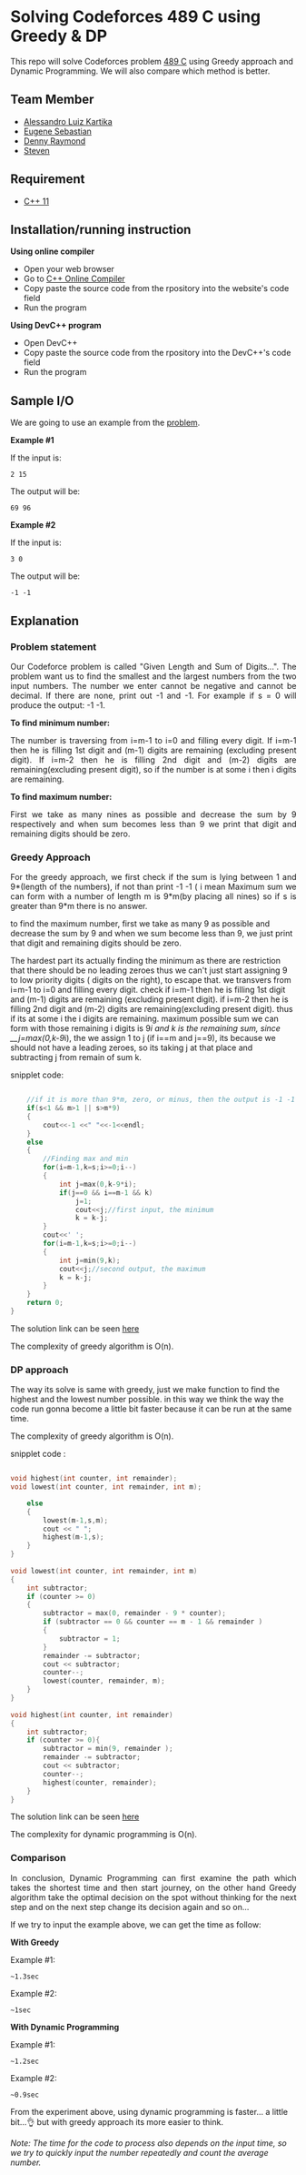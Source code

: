 # Solving Codeforces 489 C using Greedy & DP
This repo will solve Codeforces problem [489 C](https://codeforces.com/problemset/problem/489/C) using Greedy approach and Dynamic Programming. We will also compare which method is better.

## Team Member
- [Alessandro Luiz Kartika](http://codeforces.com/profile/Elderhawk)
- [Eugene Sebastian](https://codeforces.com/profile/nachos)
- [Denny Raymond](http://codeforces.com/profile/dendenray)
- [Steven](http://codeforces.com/profile/Steve2015) 

## Requirement
- [C++ 11](https://osdn.net/projects/sfnet_tdm-gcc/)

## Installation/running instruction
**Using online compiler**
- Open your web browser
- Go to [C++ Online Compiler](https://www.onlinegdb.com/online_c++_compiler)
- Copy paste the source code from the rpository into the website's code field
- Run the program

**Using DevC++ program**
- Open DevC++
- Copy paste the source code from the rpository into the DevC++'s code field
- Run the program

## Sample I/O
We are going to use an example from the [problem](https://codeforces.com/contest/489/problem/C).

**Example #1**

If the input is:

```
2 15
```

The output will be:

```
69 96
```

**Example #2**

If the input is:

```
3 0
```

The output will be:

```
-1 -1
```

## Explanation

### Problem statement
<p align="justify">
Our Codeforce problem is called "Given Length and Sum of Digits...". The problem want us to find the smallest and the largest numbers from the two input numbers. The number we enter cannot be negative and cannot be decimal. If there are none, print out -1 and -1. For example if s = 0 will produce the output: -1 -1.

**To find minimum number:**

<p align="justify">
The number is traversing from i=m-1 to i=0 and filling every digit. If i=m-1 then he is filling 1st digit and (m-1) digits are remaining (excluding present digit). If i=m-2 then he is filling 2nd digit and (m-2) digits are remaining(excluding present digit), so if the number is at some i then i digits are remaining.

**To find maximum number:**

<p align="justify">
First we take as many nines as possible and decrease the sum by 9 respectively and when sum becomes less than 9 we print that digit and remaining digits should be zero.

### Greedy Approach
<p align="justify">
For the greedy approach, we first check if the sum is lying between 1 and 9*(length of the numbers), if not than print -1 -1 ( i mean Maximum sum we can form with a number of length m is 9*m(by placing all nines) so if s is greater than 9*m there is no answer. 

to find the maximum number, first we take as many 9 as possible and decrease the sum by 9 and when we sum become less than 9, we just print that digit and remaining digits should be zero.

The hardest part its actually finding the minimum as there are restriction that there should be no leading zeroes thus we can't just start assigning 9 to low priority digits ( digits on the right), to escape that. 
we transvers from i=m-1 to i=0 and filling every digit. check 
if i=m-1 then he is filling 1st digit and (m-1) digits are remaining (excluding present digit). if i=m-2 then he is filling 2nd digit and (m-2) digits are remaining(excluding present digit).
thus if its at some i the i digits are remaining. 
maximum possible sum we can form with those remaining i digits is 9*i and k is the remaining sum, since __j=max(0,k-9*i), the we assign 1 to j (if i==m and j==9), its because we should not have a leading zeroes, so its taking j at that place and subtracting j from remain of sum k.


snipplet code:

```c++

    //if it is more than 9*m, zero, or minus, then the output is -1 -1
    if(s<1 && m>1 || s>m*9)
    {
        cout<<-1 <<" "<<-1<<endl;
    }
    else
    {
        //Finding max and min
        for(i=m-1,k=s;i>=0;i--)
        {
            int j=max(0,k-9*i);
            if(j==0 && i==m-1 && k)
                j=1;
                cout<<j;//first input, the minimum
                k = k-j;
        }
        cout<<' ';
        for(i=m-1,k=s;i>=0;i--)
        {
            int j=min(9,k);
            cout<<j;//second output, the maximum
            k = k-j;
        }
    }
    return 0;
}
```

The solution link can be seen [here](https://codeforces.com/contest/489/submission/45753386)

The complexity of greedy algorithm is O(n).

### DP approach
<p align="justify">

The way its solve is same with greedy, just we make function to find the highest and the lowest number possible. in this way we think the way the code run gonna become a little bit faster because it can be run at the same time. 

The complexity of greedy algorithm is O(n).

snipplet code : 
    
```c++

void highest(int counter, int remainder);
void lowest(int counter, int remainder, int m);

    else
    {
        lowest(m-1,s,m);
        cout << " ";
        highest(m-1,s);
    }
}
 
void lowest(int counter, int remainder, int m)
{
    int subtractor;
    if (counter >= 0)
    {
        subtractor = max(0, remainder - 9 * counter);
        if (subtractor == 0 && counter == m - 1 && remainder )
        {
            subtractor = 1;
        }
        remainder -= subtractor;
        cout << subtractor;
        counter--;
        lowest(counter, remainder, m);
    }
}
 
void highest(int counter, int remainder)
{
    int subtractor;
    if (counter >= 0){
        subtractor = min(9, remainder );
        remainder -= subtractor;
        cout << subtractor;
        counter--;
        highest(counter, remainder);
    }
}
```

The solution link can be seen [here](https://codeforces.com/contest/489/submission/46112688)

The complexity for dynamic programming is O(n).

### Comparison
<p align="justify">
In conclusion, Dynamic Programming can first examine the path which takes the shortest time and then start journey, on the other hand Greedy algorithm take the optimal decision on the spot without thinking for the next step and on the next step change its decision again and so on...

If we try to input the example above, we can get the time as follow:

**With Greedy**

Example #1:
```
~1.3sec
```
Example #2:
```
~1sec
```

**With Dynamic Programming**

Example #1:
```
~1.2sec
```

Example #2:
```
~0.9sec
```

From the experiment above, using dynamic programming is faster... a little bit...👌 but with greedy approach its more easier to think.

*Note: The time for the code to process also depends on the input time, so we try to quickly input the number repeatedly and count the average number.*
